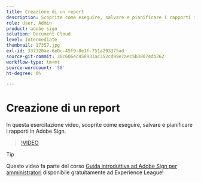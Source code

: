 ```yaml
---
title: Creazione di un report
description: Scoprite come eseguire, salvare e pianificare i rapporti in Adobe Sign
role: User, Admin
product: adobe sign
solution: Document Cloud
level: Intermediate
thumbnail: 17357.jpg
exl-id: 337320ae-6e0c-45f9-8e1f-751a293375ad
source-git-commit: 30c606ec458931ac352cd99e7aec5b38074db262
workflow-type: tm+mt
source-wordcount: '58'
ht-degree: 0%

---
```


# Creazione di un report

In questa esercitazione video, scoprite come eseguire, salvare e pianificare i rapporti in Adobe Sign.

>[!VIDEO](https://video.tv.adobe.com/v/17357?hidetitle=true)

>[!TIP]
>
>Questo video fa parte del corso [Guida introduttiva ad Adobe Sign per amministratori](https://experienceleague.adobe.com/?recommended=Sign-A-1-2020.2) disponibile gratuitamente ad Experience League!
